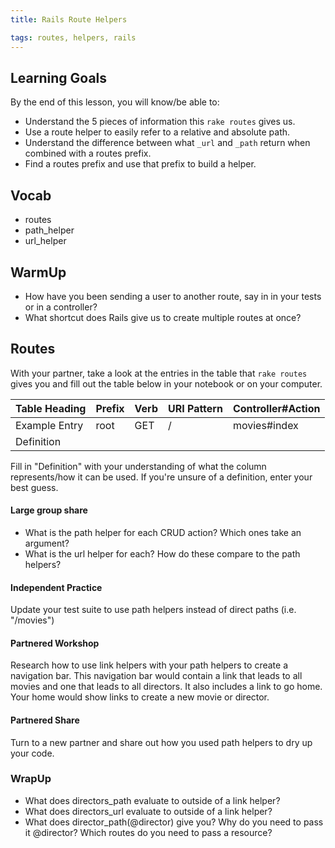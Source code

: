 ```yaml
---
title: Rails Route Helpers

tags: routes, helpers, rails
---
```


##  Learning Goals

By the end of this lesson, you will know/be able to:

* Understand the 5 pieces of information this `rake routes` gives us.
* Use a route helper to easily refer to a relative and absolute path.
* Understand the difference between what `_url` and `_path` return when combined with a routes prefix.
* Find a routes prefix and use that prefix to build a helper.

## Vocab
* routes
* path_helper
* url_helper

## WarmUp

* How have you been sending a user to another route, say in in your tests or in a controller? 
* What shortcut does Rails give us to create multiple routes at once?

## Routes

With your partner, take a look at the entries in the table that `rake routes` gives you and fill out the table below in your notebook or on your computer.

|Table Heading       |Prefix|Verb|URI Pattern|Controller#Action|
|--------------------|------|----|-----------|-----------------|
|Example Entry       | root |GET | /         |movies#index     |
|Definition          |      |    |           |                 |

Fill in "Definition" with your understanding of what the column represents/how it can be used. If you're unsure of a definition, enter your best guess.

#### Large group share
* What is the path helper for each CRUD action? Which ones take an argument?
* What is the url helper for each? How do these compare to the path helpers? 

#### Independent Practice
Update your test suite to use path helpers instead of direct paths (i.e. "/movies") 

#### Partnered Workshop

Research how to use link helpers with your path helpers to create a navigation bar. This navigation bar would contain a link that leads to all movies and one that leads to all directors. It also includes a link to go home. Your home would show links to create a new movie or director.

#### Partnered Share 

Turn to a new partner and share out how you used path helpers to dry up your code.

### WrapUp

* What does directors_path evaluate to outside of a link helper?
* What does directors_url evaluate to outside of a link helper?
* What does director_path(@director) give you? Why do you need to pass it @director? Which routes do you need to pass a resource?
